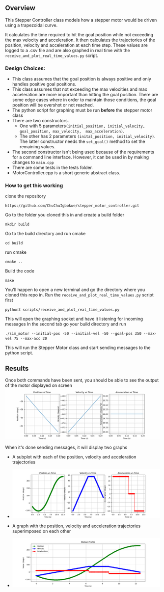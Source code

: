 ## Overview
This Stepper Controller class models how a stepper motor would be driven using a trapezoidal curve.

It calculates the time required to hit the goal position while not exceeding the max velocity and 
acceleration. It then calculates the trajectories of the position, velocity and acceleration at each time step. 
These values are logged to a .csv file and are also graphed in real time with the `receive_and_plot_real_time_values.py` script.

### Design Choices:
* This class assumes that the goal position is always positive and only handles positive goal positions.
* This class assumes that not exceeding the max velocities and max acceleration are more important than hitting the 
goal position. There are some edge cases where in order to maintain those conditions, the goal position will be 
overshot or not reached.
* The python script for graphing must be run **before** the stepper motor class
* There are two constructors. 
  * One with 5 parameters`(initial_position, initial_velocity, goal_position, max_velocity, 
  max_acceleration)`. 
  * The other has 2 parameters `(inital_position, initial_velocity)`. The latter constructor needs the 
  `set_goal()` method to set the remaining values. 
* The second constructor isn't being used because of the requirements 
  for a command line interface. However, it can be used in by making changes to `main.cpp`
* There are some tests in the tests folder.
* MotorController.cpp is a short generic abstract class.

  
### How to get this working

clone the repository
```commandline
https://github.com/ChuChuIgbokwe/stepper_motor_controller.git
```
Go to the folder you cloned this in and create a build folder
```commandline
mkdir build
```
Go to the build directory and run cmake
```commandline
cd build
```
run cmake
```commandline
cmake ..
```
Build the code
```commandline
make
```
You'll happen to open a new terminal and go the directory where you cloned this repo in.
Run the `receive_and_plot_real_time_values.py` script first
```commandline
python3 scripts/receive_and_plot_real_time_values.py
```
This will open the graphing socket and have it listening for incoming messages
In the second tab go your build directory and run
```commandline
./sim_motor --initial-pos -50 --initial-vel -50 --goal-pos 350 --max-vel 75 --max-acc 20
```

This will run the Stepper Motor class and start sending messages to the python script.

## Results
Once both commands have been sent, you should be able to see the output of the motor displayed on screen
![Alt text](images/trajectories.gif "real_time_graph")

When it's done sending messages, it will display two graphs
* A subplot with each of the position, velocity and acceleration trajectories
* ![Alt text](images/trajectories_subplot.png "subplot")

* A graph with the position, velocity and acceleration trajectories superimposed on each other
* ![Alt text](images/trajectories_superimposed.png "superimposed")

